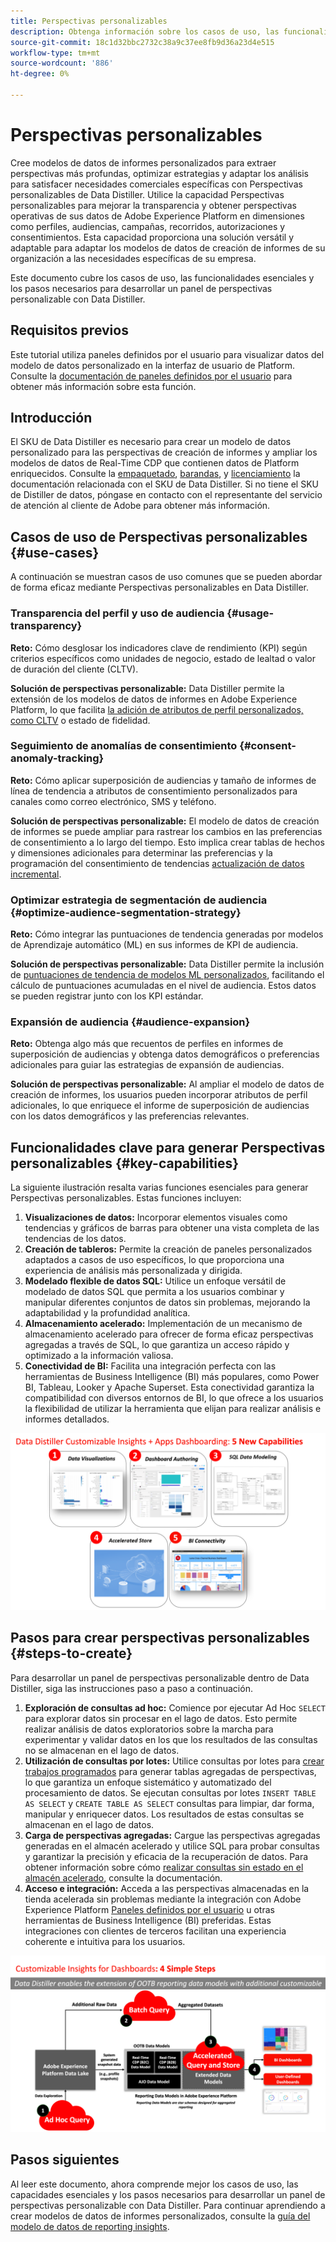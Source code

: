 ```yaml
---
title: Perspectivas personalizables
description: Obtenga información sobre los casos de uso, las funcionalidades esenciales y los pasos necesarios para desarrollar un panel de perspectivas personalizable con Data Distiller. Descubra cómo la capacidad Perspectivas personalizables de Data Distiller puede mejorar la transparencia y obtener perspectivas operativas en diferentes dimensiones, como perfiles, audiencias, campañas, recorridos, autorizaciones y consentimientos.
source-git-commit: 18c1d32bbc2732c38a9c37ee8fb9d36a23d4e515
workflow-type: tm+mt
source-wordcount: '886'
ht-degree: 0%

---
```


# Perspectivas personalizables

Cree modelos de datos de informes personalizados para extraer perspectivas más profundas, optimizar estrategias y adaptar los análisis para satisfacer necesidades comerciales específicas con Perspectivas personalizables de Data Distiller. Utilice la capacidad Perspectivas personalizables para mejorar la transparencia y obtener perspectivas operativas de sus datos de Adobe Experience Platform en dimensiones como perfiles, audiencias, campañas, recorridos, autorizaciones y consentimientos. Esta capacidad proporciona una solución versátil y adaptable para adaptar los modelos de datos de creación de informes de su organización a las necesidades específicas de su empresa.

Este documento cubre los casos de uso, las funcionalidades esenciales y los pasos necesarios para desarrollar un panel de perspectivas personalizable con Data Distiller.

## Requisitos previos

Este tutorial utiliza paneles definidos por el usuario para visualizar datos del modelo de datos personalizado en la interfaz de usuario de Platform. Consulte la [documentación de paneles definidos por el usuario](../../../dashboards/user-defined-dashboards.md) para obtener más información sobre esta función.

## Introducción

El SKU de Data Distiller es necesario para crear un modelo de datos personalizado para las perspectivas de creación de informes y ampliar los modelos de datos de Real-Time CDP que contienen datos de Platform enriquecidos. Consulte la [empaquetado](../../packaging.md), [barandas](../../guardrails.md#query-accelerated-store), y  [licenciamiento](../../data-distiller/license-usage.md) la documentación relacionada con el SKU de Data Distiller. Si no tiene el SKU de Distiller de datos, póngase en contacto con el representante del servicio de atención al cliente de Adobe para obtener más información.

## Casos de uso de Perspectivas personalizables {#use-cases}

A continuación se muestran casos de uso comunes que se pueden abordar de forma eficaz mediante Perspectivas personalizables en Data Distiller.

### Transparencia del perfil y uso de audiencia {#usage-transparency}

**Reto:** Cómo desglosar los indicadores clave de rendimiento (KPI) según criterios específicos como unidades de negocio, estado de lealtad o valor de duración del cliente (CLTV).

**Solución de perspectivas personalizable:** Data Distiller permite la extensión de los modelos de datos de informes en Adobe Experience Platform, lo que facilita [la adición de atributos de perfil personalizados, como CLTV](../../use-cases/customer-lifetime-value.md) o estado de fidelidad.

### Seguimiento de anomalías de consentimiento {#consent-anomaly-tracking}

**Reto:** Cómo aplicar superposición de audiencias y tamaño de informes de línea de tendencia a atributos de consentimiento personalizados para canales como correo electrónico, SMS y teléfono.

**Solución de perspectivas personalizable:** El modelo de datos de creación de informes se puede ampliar para rastrear los cambios en las preferencias de consentimiento a lo largo del tiempo. Esto implica crear tablas de hechos y dimensiones adicionales para determinar las preferencias y la programación del consentimiento de tendencias [actualización de datos incremental](../../key-concepts/incremental-load.md).

### Optimizar estrategia de segmentación de audiencia {#optimize-audience-segmentation-strategy}

**Reto:** Cómo integrar las puntuaciones de tendencia generadas por modelos de Aprendizaje automático (ML) en sus informes de KPI de audiencia.

**Solución de perspectivas personalizable:** Data Distiller permite la inclusión de [puntuaciones de tendencia de modelos ML personalizados](../../use-cases/propensity-score.md), facilitando el cálculo de puntuaciones acumuladas en el nivel de audiencia. Estos datos se pueden registrar junto con los KPI estándar.

### Expansión de audiencia {#audience-expansion}

**Reto:** Obtenga algo más que recuentos de perfiles en informes de superposición de audiencias y obtenga datos demográficos o preferencias adicionales para guiar las estrategias de expansión de audiencias.

**Solución de perspectivas personalizable:** Al ampliar el modelo de datos de creación de informes, los usuarios pueden incorporar atributos de perfil adicionales, lo que enriquece el informe de superposición de audiencias con los datos demográficos y las preferencias relevantes.

## Funcionalidades clave para generar Perspectivas personalizables {#key-capabilities}

La siguiente ilustración resalta varias funciones esenciales para generar Perspectivas personalizables. Estas funciones incluyen:

1. **Visualizaciones de datos:** Incorporar elementos visuales como tendencias y gráficos de barras para obtener una vista completa de las tendencias de los datos.
1. **Creación de tableros:** Permite la creación de paneles personalizados adaptados a casos de uso específicos, lo que proporciona una experiencia de análisis más personalizada y dirigida.
1. **Modelado flexible de datos SQL:** Utilice un enfoque versátil de modelado de datos SQL que permita a los usuarios combinar y manipular diferentes conjuntos de datos sin problemas, mejorando la adaptabilidad y la profundidad analítica.
1. **Almacenamiento acelerado:** Implementación de un mecanismo de almacenamiento acelerado para ofrecer de forma eficaz perspectivas agregadas a través de SQL, lo que garantiza un acceso rápido y optimizado a la información valiosa.
1. **Conectividad de BI:** Facilita una integración perfecta con las herramientas de Business Intelligence (BI) más populares, como Power BI, Tableau, Looker y Apache Superset. Esta conectividad garantiza la compatibilidad con diversos entornos de BI, lo que ofrece a los usuarios la flexibilidad de utilizar la herramienta que elijan para realizar análisis e informes detallados.

![Representaciones visuales de las funcionalidades clave de las Perspectivas personalizables de Data Distiller.](../../images/data-distiller/customizable-insights/key-capabilities-of-customizable-insights.png)

## Pasos para crear perspectivas personalizables {#steps-to-create}

Para desarrollar un panel de perspectivas personalizable dentro de Data Distiller, siga las instrucciones paso a paso a continuación.

1. **Exploración de consultas ad hoc:** Comience por ejecutar Ad Hoc `SELECT` para explorar datos sin procesar en el lago de datos. Esto permite realizar análisis de datos exploratorios sobre la marcha para experimentar y validar datos en los que los resultados de las consultas no se almacenan en el lago de datos.
1. **Utilización de consultas por lotes:** Utilice consultas por lotes para [crear trabajos programados](../../api/scheduled-queries.md#create-a-new-scheduled-query) para generar tablas agregadas de perspectivas, lo que garantiza un enfoque sistemático y automatizado del procesamiento de datos. Se ejecutan consultas por lotes `INSERT TABLE AS SELECT` y `CREATE TABLE AS SELECT` consultas para limpiar, dar forma, manipular y enriquecer datos. Los resultados de estas consultas se almacenan en el lago de datos.
1. **Carga de perspectivas agregadas:** Cargue las perspectivas agregadas generadas en el almacén acelerado y utilice SQL para probar consultas y garantizar la precisión y eficacia de la recuperación de datos. Para obtener información sobre cómo [realizar consultas sin estado en el almacén acelerado](../../api/accelerated-queries.md), consulte la documentación.
1. **Acceso e integración:** Acceda a las perspectivas almacenadas en la tienda acelerada sin problemas mediante la integración con Adobe Experience Platform [Paneles definidos por el usuario](../../../dashboards/user-defined-dashboards.md) u otras herramientas de Business Intelligence (BI) preferidas. Estas integraciones con clientes de terceros facilitan una experiencia coherente e intuitiva para los usuarios.

![Una infografía que ilustra los cuatro pasos para obtener perspectivas personalizables en Data Distiller.](../../images/data-distiller/customizable-insights/steps-to-customizable-insights.png)

## Pasos siguientes

Al leer este documento, ahora comprende mejor los casos de uso, las capacidades esenciales y los pasos necesarios para desarrollar un panel de perspectivas personalizable con Data Distiller. Para continuar aprendiendo a crear modelos de datos de informes personalizados, consulte la [guía del modelo de datos de reporting insights](./reporting-insights-data-model.md).
